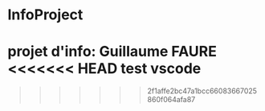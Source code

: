 # InfoProject
projet d'info:
Guillaume FAURE
<<<<<<< HEAD
test
vscode
=======
>>>>>>> 2f1affe2bc47a1bcc66083667025860f064afa87
